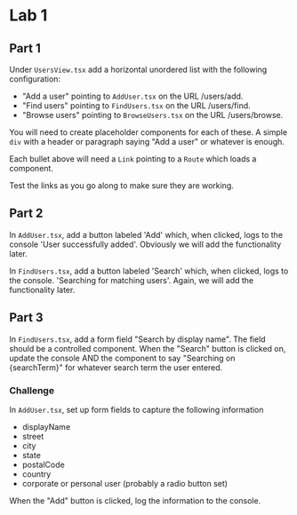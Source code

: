 # Lab 1

## Part 1

Under `UsersView.tsx` add a horizontal unordered list with the following configuration:

- "Add a user" pointing to `AddUser.tsx` on the URL /users/add. 
- "Find users" pointing to `FindUsers.tsx` on the URL /users/find.
- "Browse users" pointing to `BrowseUsers.tsx` on the URL /users/browse.

You will need to create placeholder components for each of these. A simple `div` with a header
or paragraph saying "Add a user" or whatever is enough.

Each bullet above will need a `Link` pointing to a `Route` which loads a component.

Test the links as you go along to make sure they are working. 

## Part 2

In `AddUser.tsx`, add a button labeled 'Add' which, when clicked, logs to the console 'User successfully added'.
Obviously we will add the functionality later.

In `FindUsers.tsx`, add a button labeled 'Search' which, when clicked, logs to the console. 'Searching for matching
users'. Again, we will add the functionality later.

## Part 3

In `FindUsers.tsx`, add a form field "Search by display name". The field should be a controlled component. When the
"Search" button is clicked on, update the console AND the component to say "Searching on {searchTerm}" for whatever 
search term the user entered. 

### Challenge

In `AddUser.tsx`, set up form fields to capture the following information

* displayName
* street
* city
* state
* postalCode
* country
* corporate or personal user (probably a radio button set)

When the "Add" button is clicked, log the information to the console. 